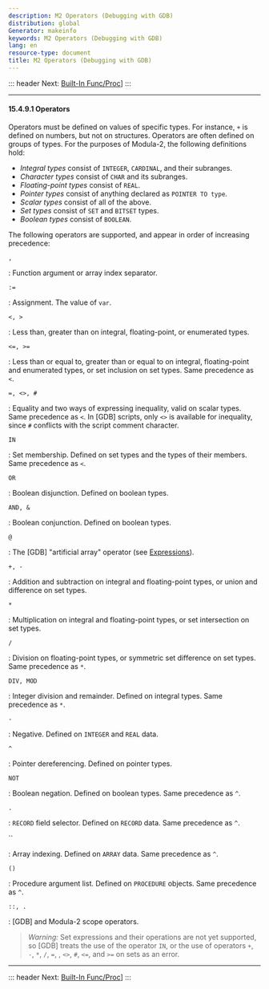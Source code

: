 ```yaml
---
description: M2 Operators (Debugging with GDB)
distribution: global
Generator: makeinfo
keywords: M2 Operators (Debugging with GDB)
lang: en
resource-type: document
title: M2 Operators (Debugging with GDB)
---
```

::: header
Next: [Built-In Func/Proc](Built_002dIn-Func_002fProc.html#Built_002dIn-Func_002fProc)]
:::

---

#### 15.4.9.1 Operators

Operators must be defined on values of specific types. For instance, `+` is defined on numbers, but not on structures. Operators are often defined on groups of types. For the purposes of Modula-2, the following definitions hold:

- *Integral types* consist of `INTEGER`, `CARDINAL`, and their subranges.
- *Character types* consist of `CHAR` and its subranges.
- *Floating-point types* consist of `REAL`.
- *Pointer types* consist of anything declared as `POINTER TO type`.
- *Scalar types* consist of all of the above.
- *Set types* consist of `SET` and `BITSET` types.
- *Boolean types* consist of `BOOLEAN`.

The following operators are supported, and appear in order of increasing precedence:

`,`

:   Function argument or array index separator.

`:=`

:   Assignment. The value of `var`.

`<, >`

:   Less than, greater than on integral, floating-point, or enumerated types.

`<=, >=`

:   Less than or equal to, greater than or equal to on integral, floating-point and enumerated types, or set inclusion on set types. Same precedence as `<`.

`=, <>, #`

:   Equality and two ways of expressing inequality, valid on scalar types. Same precedence as `<`. In [GDB] scripts, only `<>` is available for inequality, since `#` conflicts with the script comment character.

`IN`

:   Set membership. Defined on set types and the types of their members. Same precedence as `<`.

`OR`

:   Boolean disjunction. Defined on boolean types.

`AND, &`

:   Boolean conjunction. Defined on boolean types.

`@`

:   The [GDB] "artificial array" operator (see [Expressions](Expressions.html#Expressions)).

`+, -`

:   Addition and subtraction on integral and floating-point types, or union and difference on set types.

`*`

:   Multiplication on integral and floating-point types, or set intersection on set types.

`/`

:   Division on floating-point types, or symmetric set difference on set types. Same precedence as `*`.

`DIV, MOD`

:   Integer division and remainder. Defined on integral types. Same precedence as `*`.

`-`

:   Negative. Defined on `INTEGER` and `REAL` data.

`^`

:   Pointer dereferencing. Defined on pointer types.

`NOT`

:   Boolean negation. Defined on boolean types. Same precedence as `^`.

`.`

:   `RECORD` field selector. Defined on `RECORD` data. Same precedence as `^`.

``

:   Array indexing. Defined on `ARRAY` data. Same precedence as `^`.

`()`

:   Procedure argument list. Defined on `PROCEDURE` objects. Same precedence as `^`.

`::, .`

:   [GDB] and Modula-2 scope operators.

> *Warning:* Set expressions and their operations are not yet supported, so [GDB] treats the use of the operator `IN`, or the use of operators `+`, `-`, `*`, `/`, `=`, , `<>`, `#`, `<=`, and `>=` on sets as an error.

---

::: header
Next: [Built-In Func/Proc](Built_002dIn-Func_002fProc.html#Built_002dIn-Func_002fProc)]
:::
